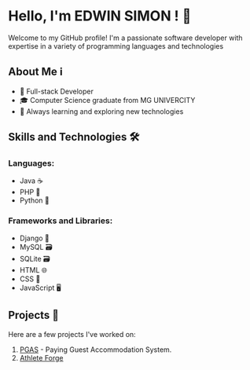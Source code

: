 # Hello, I'm EDWIN SIMON ! 👋

Welcome to my GitHub profile! I'm a passionate software developer with expertise in a variety of programming languages and technologies

## About Me ℹ️

- 🚀 Full-stack Developer
- 🎓 Computer Science graduate from MG UNIVERCITY
- 🌱 Always learning and exploring new technologies

## Skills and Technologies 🛠️

### Languages:
- Java ☕
- PHP 🐘
- Python 🐍

### Frameworks and Libraries:
- Django 🐍
- MySQL 🗃️
- SQLite 🗃️
- HTML 🌐
- CSS 🎨
- JavaScript 🖥️

## Projects 🚀

Here are a few projects I've worked on:

1. [PGAS](https://github.com/edwin321simon/PGAS) - Paying Guest Accommodation System. 
2. [Athlete Forge](https://github.com/edwin321simon/AthleteFORGE)
